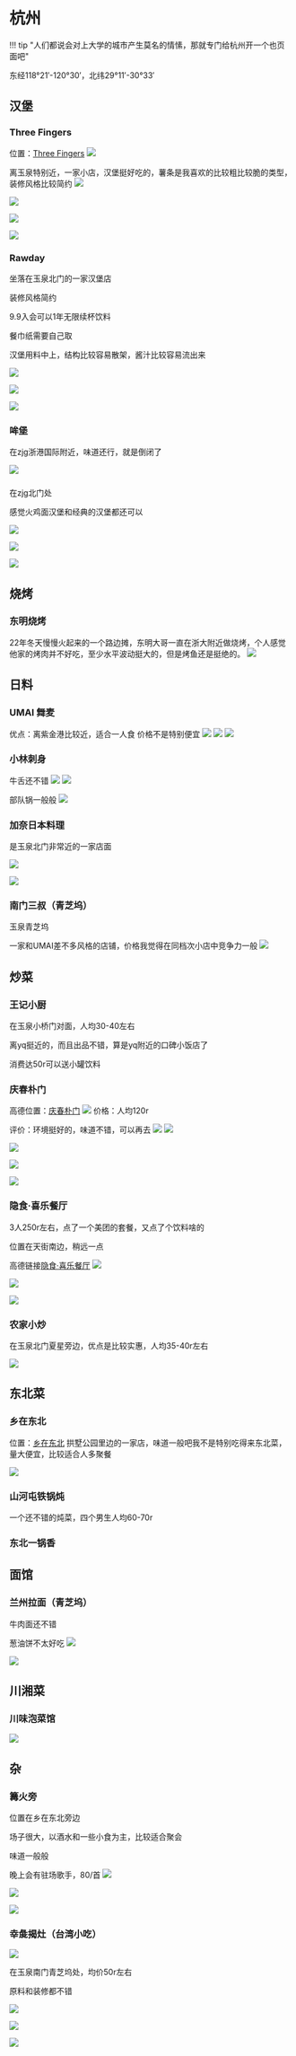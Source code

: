 # 杭州

!!! tip "人们都说会对上大学的城市产生莫名的情愫，那就专门给杭州开一个也页面吧"


东经118°21′-120°30′，北纬29°11′-30°33′
## 汉堡

### Three Fingers

位置：[Three Fingers](https://surl.amap.com/qNEeF8EU7RX)
![](https://philfan-pic.oss-cn-beijing.aliyuncs.com/img/20241002222006.png)

离玉泉特别近，一家小店，汉堡挺好吃的，薯条是我喜欢的比较粗比较脆的类型，装修风格比较简约
![](https://philfan-pic.oss-cn-beijing.aliyuncs.com/img/9ccd3e5f668e61e77c3f8689a7e305c.jpg)

![](https://philfan-pic.oss-cn-beijing.aliyuncs.com/img/063631681d0a9560b2e8beb2c7f89a3.jpg)


![](https://philfan-pic.oss-cn-beijing.aliyuncs.com/img/8157d76486204bd489ba3b27a7a5203.jpg)


![](https://philfan-pic.oss-cn-beijing.aliyuncs.com/img/6052f3fdae5d3ffa9a4fd98419fa2a0.jpg)
### Rawday

坐落在玉泉北门的一家汉堡店

装修风格简约

9.9入会可以1年无限续杯饮料

餐巾纸需要自己取

汉堡用料中上，结构比较容易散架，酱汁比较容易流出来

![](https://philfan-pic.oss-cn-beijing.aliyuncs.com/img/b18a8aaf724a06de9fc72e6c4afcc88.jpg)

![](https://philfan-pic.oss-cn-beijing.aliyuncs.com/img/405405c5a94a2ff666f840dd42a40ad.jpg)

![](https://philfan-pic.oss-cn-beijing.aliyuncs.com/img/146cdf9ae8bf42551c16f455772fc00.jpg)

### 哞堡
在zjg浙港国际附近，味道还行，就是倒闭了

![](https://philfan-pic.oss-cn-beijing.aliyuncs.com/img/ac8ea9b6960be49e7c34ead114f74dc.jpg)


### 
在zjg北门处

感觉火鸡面汉堡和经典的汉堡都还可以

![](https://philfan-pic.oss-cn-beijing.aliyuncs.com/img/e4dff421275434fa7495bcb8d19779a.jpg)

![](https://philfan-pic.oss-cn-beijing.aliyuncs.com/img/bfa79726b2b6546141885607c4fa570.jpg)

![](https://philfan-pic.oss-cn-beijing.aliyuncs.com/img/8b23f76a897a0b48d51678dbcd92a7e.jpg)
## 烧烤

### 东明烧烤
22年冬天慢慢火起来的一个路边摊，东明大哥一直在浙大附近做烧烤，个人感觉他家的烤肉并不好吃，至少水平波动挺大的，但是烤鱼还是挺绝的。
![](https://philfan-pic.oss-cn-beijing.aliyuncs.com/img/ed03731a8be17a4659caf9e12a31fe5.jpg)


## 日料

### UMAI 舞麦
优点：离紫金港比较近，适合一人食
价格不是特别便宜 
![](https://philfan-pic.oss-cn-beijing.aliyuncs.com/img/62fa900491a3312f37bb4a7a1d249df.jpg)
![](https://philfan-pic.oss-cn-beijing.aliyuncs.com/img/bde8d7f859624315d76cc966711b791.jpg)
![](https://philfan-pic.oss-cn-beijing.aliyuncs.com/img/8271460ea1993ef31808fc5a22b0950.jpg)

### 小林刺身
牛舌还不错
![](https://philfan-pic.oss-cn-beijing.aliyuncs.com/img/bdc622201009f734b677a1b95bd020b.jpg)
![](https://philfan-pic.oss-cn-beijing.aliyuncs.com/img/e868d365886cad9b5359dbe28310ed7.jpg)

部队锅一般般
![](https://philfan-pic.oss-cn-beijing.aliyuncs.com/img/00e7eab1dc0bb3d78f9bb397864dd0e.jpg)
### 加奈日本料理

是玉泉北门非常近的一家店面

![](https://philfan-pic.oss-cn-beijing.aliyuncs.com/img/81c6bcb340533d2b39ee9bf15e35ef9.jpg)

![](https://philfan-pic.oss-cn-beijing.aliyuncs.com/img/b7378c81c0aef96daf266029a32b8c1.jpg)

### 南门三叔（青芝坞）

玉泉青芝坞

一家和UMAI差不多风格的店铺，价格我觉得在同档次小店中竞争力一般
![](https://philfan-pic.oss-cn-beijing.aliyuncs.com/img/b4dd411a111dbcd7d5bb1eae60b8fae.jpg)

## 炒菜
### 王记小厨

在玉泉小桥门对面，人均30-40左右

离yq挺近的，而且出品不错，算是yq附近的口碑小饭店了

消费达50r可以送小罐饮料


### 庆春朴门
高德位置：[庆春朴门](https://surl.amap.com/r5ksw31ab3Y)
![](https://philfan-pic.oss-cn-beijing.aliyuncs.com/img/20241002221622.png)
价格：人均120r

评价：环境挺好的，味道不错，可以再去
![](https://philfan-pic.oss-cn-beijing.aliyuncs.com/img/849371a0484bf443a95505f3f93fbe7.jpg)
![](https://philfan-pic.oss-cn-beijing.aliyuncs.com/img/0f7a493963bccef85b538dc369153f0.jpg)

![](https://philfan-pic.oss-cn-beijing.aliyuncs.com/img/7fe0874635d0a4a804cce2c61cd5aba.jpg)

![](https://philfan-pic.oss-cn-beijing.aliyuncs.com/img/475c979fe1dfbe6fd60466eb2315917.jpg)

![](https://philfan-pic.oss-cn-beijing.aliyuncs.com/img/e35d8bbe61665b612458d86719f9484.jpg)


### 隐食·喜乐餐厅
3人250r左右，点了一个美团的套餐，又点了个饮料啥的

位置在天街南边，稍远一点

高德链接[隐食·喜乐餐厅](https://surl.amap.com/16YdY7qoH9D8)
![](https://philfan-pic.oss-cn-beijing.aliyuncs.com/img/20241002221422.png)

![](https://philfan-pic.oss-cn-beijing.aliyuncs.com/img/92178eb4226e8b2ee2019a759fa5d81.jpg)

![](https://philfan-pic.oss-cn-beijing.aliyuncs.com/img/eeca9db372a125dd4e2f1bb8f953549.jpg)
### 


### 农家小炒

在玉泉北门夏星旁边，优点是比较实惠，人均35-40r左右

![](https://philfan-pic.oss-cn-beijing.aliyuncs.com/img/20250128202105927.png)

## 东北菜

### 乡在东北
位置：[乡在东北](https://surl.amap.com/17o2A8Y8qcWB)
拱墅公园里边的一家店，味道一般吧我不是特别吃得来东北菜，量大便宜，比较适合人多聚餐


![](https://philfan-pic.oss-cn-beijing.aliyuncs.com/img/20241002222141.png)

### 山河屯铁锅炖

一个还不错的炖菜，四个男生人均60-70r

### 东北一锅香

## 面馆

### 兰州拉面（青芝坞）
牛肉面还不错

葱油饼不太好吃
![](https://philfan-pic.oss-cn-beijing.aliyuncs.com/img/99785b035a2d6a1554e169c83d115c1.jpg)

![](https://philfan-pic.oss-cn-beijing.aliyuncs.com/img/8ee411e1a961def510055e0306ecc6b.jpg)

## 川湘菜

### 川味泡菜馆
![](https://philfan-pic.oss-cn-beijing.aliyuncs.com/img/07c4b385f817857339bfa28c8138a4e.jpg)

## 杂

### 篝火旁

位置在乡在东北旁边

场子很大，以酒水和一些小食为主，比较适合聚会

味道一般般

晚上会有驻场歌手，80/首
![](https://philfan-pic.oss-cn-beijing.aliyuncs.com/img/20241201143130.png)

![](https://philfan-pic.oss-cn-beijing.aliyuncs.com/img/5b052490e3bda395f1db5bb00343710.jpg)

![](https://philfan-pic.oss-cn-beijing.aliyuncs.com/img/c3f11e1d6c1e4663eec2d7a443e1719.jpg)

### 幸彘揭灶（台湾小吃）
![](https://philfan-pic.oss-cn-beijing.aliyuncs.com/img/e743ccb9db52fb5b429ba1233aefdc6.jpg)

在玉泉南门青芝坞处，均价50r左右

原料和装修都不错

![](https://philfan-pic.oss-cn-beijing.aliyuncs.com/img/6b97320707202be82b4830978b6e722.jpg)

![](https://philfan-pic.oss-cn-beijing.aliyuncs.com/img/5ae5560aab0ca1b9a84abed36855ba6.jpg)

![](https://philfan-pic.oss-cn-beijing.aliyuncs.com/img/6aa68aa5e4d1cc8165992b74bf64f74.jpg)

